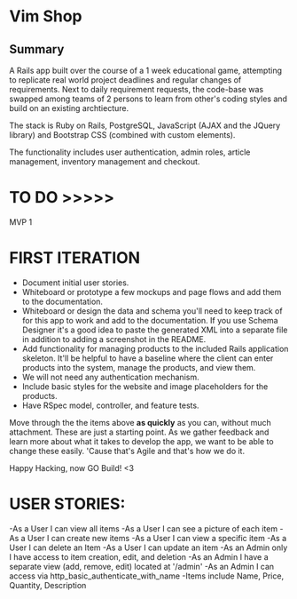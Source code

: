 # Vim Shop

## Summary
A Rails app built over the course of a 1 week educational game, attempting to replicate real world project deadlines and regular changes of requirements. Next to daily requirement requests, the code-base was swapped among teams of 2 persons to learn from other's coding styles and build on an existing archtiecture.

The stack is Ruby on Rails, PostgreSQL, JavaScript (AJAX and the JQuery library) and Bootstrap CSS (combined with custom elements).

The functionality includes user authentication, admin roles, article management, inventory management and checkout.

# TO DO >>>>>

MVP 1

# FIRST ITERATION

- Document initial user stories.
- Whiteboard or prototype a few mockups and page flows and add them to the documentation.
- Whiteboard or design the data and schema you'll need to keep track of for this app to work and add to the documentation. If you use Schema Designer it's a good idea to paste the generated XML into a separate file in addition to adding a screenshot in the README.
- Add functionality for managing products to the included Rails application skeleton.  It'll be helpful to have a baseline where the client can enter products into the system, manage the products, and view them.
- We will not need any authentication mechanism.
- Include basic styles for the website and image placeholders for the products.
- Have RSpec model, controller, and feature tests.

Move through the the items above __as quickly__ as you can, without much attachment. These are just a starting point.  As we gather feedback and learn more about what it takes to develop the app, we want to be able to change these easily.  'Cause that's Agile and that's how we do it.

Happy Hacking, now GO Build! <3

# USER STORIES:
-As a User I can view all items
-As a User I can see a picture of each item
-As a User I can create new items
-As a User I can view a specific item
-As a User I can delete an Item
-As a User I can update an item
-As an Admin only I have access to item creation, edit, and deletion
-As an Admin I have a separate view (add, remove, edit) located at '/admin'
-As an Admin I can access via http_basic_authenticate_with_name
-Items include Name, Price, Quantity, Description
